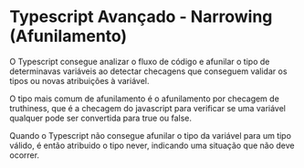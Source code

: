 # Typescript Avançado - Narrowing (Afunilamento)

O Typescript consegue analizar o fluxo de código e afunilar o tipo de determinavas variáveis ao detectar checagens que conseguem validar os tipos ou novas atribuições à variável.

O tipo mais comum de afunilamento é o afunilamento por checagem de truthiness, que é a checagem do javascript para verificar se uma variável qualquer pode ser convertida para true ou false.

Quando o Typescript não consegue afunilar o tipo da variável para um tipo válido, é então atribuido o tipo never, indicando uma situação que não deve ocorrer.
